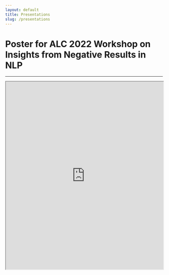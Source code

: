 ```yaml
---
layout: default
title: Presentations
slug: /presentations
---
```


# Poster for ALC 2022 Workshop on Insights from Negative Results in NLP 

***

<iframe src="https://maxaalexeeva.github.io/files/insights_poster.pdf#navpanes=0" height="600" width="100%"></iframe>
